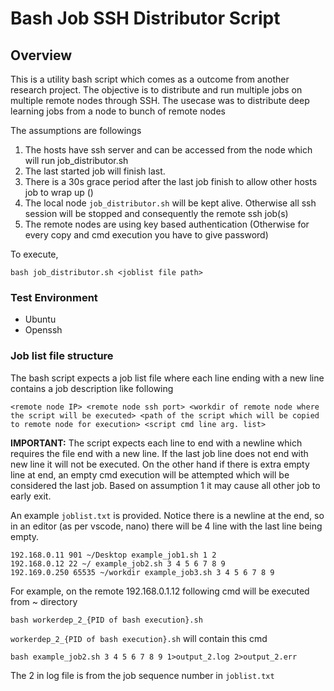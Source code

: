 # Bash Job SSH Distributor Script

## Overview
This is a utility bash script which comes as a outcome from another research project. The objective is to distribute and run multiple jobs on multiple remote nodes through SSH. 
The usecase was to distribute deep learning jobs from a node to bunch of remote nodes

The assumptions are followings 
1. The hosts have ssh server and can be accessed from the node which will run job_distributor.sh
2. The last started job will finish last.
3. There is a 30s grace period after the last job finish to allow other hosts job to wrap up ()
4. The local node ``job_distributor.sh`` will be kept alive. Otherwise all ssh session will be stopped and consequently the remote ssh job(s)
5. The remote nodes are using key based authentication (Otherwise for every copy and cmd execution you have to give password)

To execute,
```
bash job_distributor.sh <joblist file path>
```

### Test Environment
* Ubuntu
* Openssh

### Job list file structure 
The bash script expects a job list file where each line ending with a new line contains a job description like following
```
<remote node IP> <remote node ssh port> <workdir of remote node where the script will be executed> <path of the script which will be copied to remote node for execution> <script cmd line arg. list>
```

**IMPORTANT:** The script expects each line to end with a newline which requires the file end with a new line. If the last job line does not end with new line it will not be executed. On the other hand if there is extra empty line at end, an empty cmd execution will be attempted which will be considered the last job. Based on assumption 1 it may cause all other job to early exit.

An example ``joblist.txt`` is provided. Notice there is a newline at the end, so in an editor (as per vscode, nano) there will be 4 line with the last line being empty.
```
192.168.0.11 901 ~/Desktop example_job1.sh 1 2
192.168.0.12 22 ~/ example_job2.sh 3 4 5 6 7 8 9
192.169.0.250 65535 ~/workdir example_job3.sh 3 4 5 6 7 8 9
```

For example, on the remote 192.168.0.1.12 following cmd will be executed from ~ directory
```
bash workerdep_2_{PID of bash execution}.sh
```

``workerdep_2_{PID of bash execution}.sh`` will contain this cmd
```
bash example_job2.sh 3 4 5 6 7 8 9 1>output_2.log 2>output_2.err
```
The 2 in log file is from the job sequence number in ``joblist.txt``


